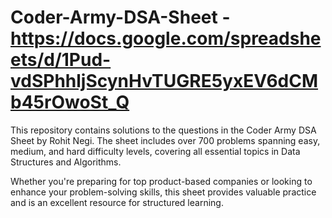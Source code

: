 # Coder-Army-DSA-Sheet - https://docs.google.com/spreadsheets/d/1Pud-vdSPhhljScynHvTUGRE5yxEV6dCMb45rOwoSt_Q

This repository contains solutions to the questions in the Coder Army DSA Sheet by Rohit Negi. The sheet includes over 700 problems spanning easy, medium, and hard difficulty levels, covering all essential topics in Data Structures and Algorithms.

Whether you're preparing for top product-based companies or looking to enhance your problem-solving skills, this sheet provides valuable practice and is an excellent resource for structured learning.
